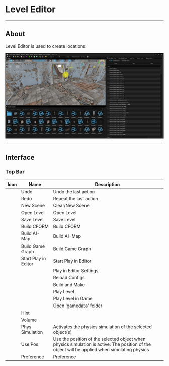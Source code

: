 # Level Editor

___

## About

Level Editor is used to create locations

![alt text centered](assets/images/level-editor.png)

___

## Interface



### Top Bar

| Icon | Name | Description |
|:---:|---|---|
|  | Undo | Undo the last action |
|  | Redo | Repeat the last action |
|  | New Scene | Clear/New Scene |
|  | Open Level | Open Level |
|  | Save Level | Save Level |
|  | Build CFORM | Build CFORM |
|  | Build AI-Map | Build AI-Map |
|  | Build Game Graph | Build Game Graph |
|  | Start Play in Editor | Start Play in Editor |
|  |  | Play in Editor Settings |
|  |  | Reload Configs |
|  |  | Build and Make |
|  |  | Play Level |
|  |  | Play Level in Game |
|  |  | Open 'gamedata' folder |
|  | Hint |  |
|  | Volume |  |
|  | Phys Simulation | Activates the physics simulation of the selected object(s) |
|  | Use Pos | Use the position of the selected object when physics simulation is active. The position of the object will be applied when simulating physics |
|  | Preference | Preference |
